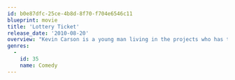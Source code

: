```yaml
---
id: b0e87dfc-25ce-4b8d-8f70-f704e6546c11
blueprint: movie
title: 'Lottery Ticket'
release_date: '2010-08-20'
overview: "Kevin Carson is a young man living in the projects who has to survive a three-day weekend after his opportunistic neighbors find out he's holding a winning lottery ticket worth $370 million"
genres:
  -
    id: 35
    name: Comedy
---
```

